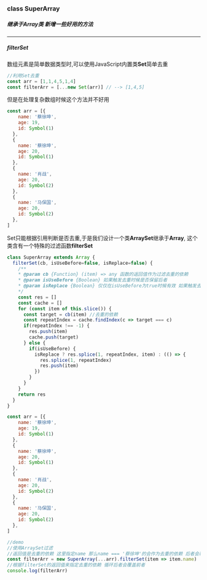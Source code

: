 ### class SuperArray ###
##### 继承于Array类 新增一些好用的方法 ####

******

##### filterSet #####

数组元素是简单数据类型时,可以使用JavaScript内置类**Set**简单去重

```javascript
//利用Set去重
const arr = [1,1,4,5,1,4]
const filterArr = [...new Set(arr)] // --> [1,4,5]
```

但是在处理复杂数组时候这个方法并不好用

```javascript
const arr = [{
    name: '蔡徐坤',
    age: 19,
    id: Symbol(1)
  },
  {
    name: '蔡徐坤',
    age: 20,
    id: Symbol(1)
  },
  {
    name: '肖战',
    age: 20,
    id: Symbol(2)
  },
  {
    name: '马保国',
    age: 20,
    id: Symbol(2)
  },
]
```

Set只能根据引用判断是否去重,于是我们设计一个类**ArraySet**继承于**Array**, 这个类含有一个特殊的过滤函数**filterSet**

```javascript
class SuperArray extends Array {
  filterSet(cb, isUseBefore=false, isReplace=false) {
    /**
    * @param cb {Function} (item) => any 函数的返回值作为过滤去重的依赖
    * @param isUseBefore {Boolean} 如果触发去重时候是否保留后者
    * @param isReplace {Boolean} 仅仅在isUseBefore为true时候有效 如果触发去重时候是否替换前者这将会导致去重后的位置索引问题 具体看demo
    */
    const res = []
    const cache = []
    for (const item of this.slice()) {
      const target = cb(item) //去重的依赖
      const repeatIndex = cache.findIndex(c => target === c)
      if(repeatIndex !== -1) {
        res.push(item)
        cache.push(target)
      } else {
        if(isUseBefore) {
          isReplace ? res.splice(1, repeatIndex, item) : (() => {
            res.splice(1, repeatIndex)
            res.push(item)
          })
        }
      }
    }
    return res
  }
}

const arr = [{
    name: '蔡徐坤',
    age: 19,
    id: Symbol(1)
  },
  {
    name: '蔡徐坤',
    age: 20,
    id: Symbol(1)
  },
  {
    name: '肖战',
    age: 20,
    id: Symbol(2)
  },
  {
    name: '马保国',
    age: 20,
    id: Symbol(2)
  },
]

//demo
//使用ArraySet过滤
//返回值是去重的依赖 这里指定name 那么name === '蔡徐坤'的会作为去重的依赖 后者会覆盖前者
const filterArr = new SuperArray(...arr).filterSet(item => item.name) 
//根据filterSet的返回值来指定去重的依赖 循环后者会覆盖前者
console.log(filterArr) 
```




